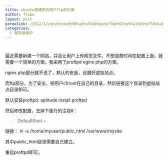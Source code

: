 ```yaml
---
title: ubuntu搭建网页用户ftp的方案
author: fluke
layout: post
permalink: /2012/12/ubuntu%e6%90%ad%e5%bb%ba%e7%bd%91%e9%a1%b5%e7%94%a8%e6%88%b7ftp%e7%9a%84%e6%96%b9%e6%a1%88/
categories:
  - 服务器维护
---
```

# 

最近需要新建一个网站，并且让用户上传网页文件。不想浪费时间在配置上面，就需要一个简单的方案。我采用了proftpd nginx php的方案。

nginx php部分就不说了，默认的安装，设置好虚拟站点。

而ftp部分，为了安全，把用户chroot在自己的目录，然后链接这个目录到虚拟站点目录即可。

默认安装proftpd: aptitude install proftpd

然后修改配置，去掉下面行的注视#：

> DefaultRoot ~

链接： 
ln -s /home/myuser/public_html /var/www/mysite

其中public_html目录需要自己建立。

重启proftpd即可。
